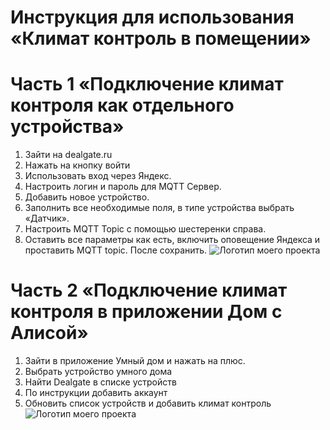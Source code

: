 # Инструкция для использования «Климат контроль в помещении»
# Часть 1 «Подключение климат контроля как отдельного устройства»
1. Зайти на dealgate.ru
2. Нажать на кнопку войти
3. Использовать вход через Яндекс.
4. Настроить логин и пароль для MQTT Сервер.
5. Добавить новое устройство.
6. Заполнить все необходимые поля, в типе устройства выбрать «Датчик».
7. Настроить MQTT Topic с помощью шестеренки справа.
8. Оставить все параметры как есть, включить оповещение Яндекса и проставить MQTT topic. После сохранить.
![Логотип моего проекта](https://github.com/KonurbaevaTN/TP/blob/main/source/t4NbTSSpJd0.png)

# Часть 2 «Подключение климат контроля в приложении Дом с Алисой»
1. Зайти в приложение Умный дом и нажать на плюс.
2. Выбрать устройство умного дома
3. Найти Dealgate в списке устройств
4. По инструкции добавить аккаунт
5. Обновить список устройств и добавить климат контроль
![Логотип моего проекта](https://github.com/KonurbaevaTN/TP/blob/main/source/wSVv8C9sDnk.png)
